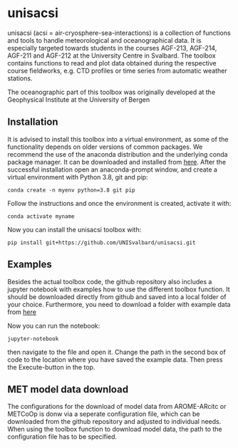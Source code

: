 # unisacsi

unisacsi (acsi = air-cryosphere-sea-interactions) is a collection of functions and tools to handle meteorological and oceanographical data. It is especially targeted towards students in the courses AGF-213, AGF-214, AGF-211 and AGF-212 at the University Centre in Svalbard. The toolbox contains functions to read and plot data obtained during the respective course fieldworks, e.g. CTD profiles or time series from automatic weather stations.

The oceanographic part of this toolbox was originally developed at the Geophysical Institute at the University of Bergen


## Installation

It is advised to install this toolbox into a virtual environment, as some of the functionality depends on older versions of common packages. We recommend the use of the anaconda distribution and the underlying conda package manager. It can be downloaded and installed from [here](https://www.anaconda.com/products/distribution). After the successful installation open an anaconda-prompt window, and create a virtual environment with Python 3.8, git and pip:
```
conda create -n myenv python=3.8 git pip
```

Follow the instructions and once the environment is created, activate it with:
```
conda activate myname
```

Now you can install the unisacsi toolbox with:
```
pip install git+https://github.com/UNISvalbard/unisacsi.git
```

## Examples

Besides the actual toolbox code, the github repository also includes a jupyter notebook with examples how to use the different toolbox function. It should be downloaded directly from github and saved into a local folder of your choice. Furthermore, you need to download a folder with example data from [here](https://www.google.com)

Now you can run the notebook:
```
jupyter-notebook
```
then navigate to the file and open it. Change the path in the second box of code to the location where you have saved the example data. Then press the Execute-button in the top.

## MET model data download

The configurations for the download of model data from AROME-ARcitc or METCoOp is donw via a seperate configuration file, which can be downloaded from the github repository and adjusted to individual needs. When using the toolbox function to download model data, the path to the configuration file has to be specified.
